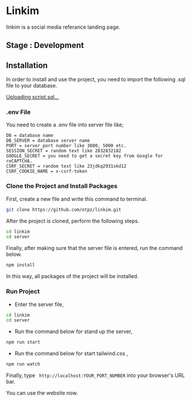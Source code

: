 
# Linkim

linkim is a social media referance landing page.

## Stage : Development

## Installation
In order to install and use the project, you need to import the following .sql file to your database.

[Uploading script.sql…]()

### .env File
You need to create a .env file into server file like;

```.env
DB = database name
DB_SERVER = database server name
PORT = server port number like 3000, 5000 etc.
SESSION_SECRET = random text like 2832832182
GOOGLE_SECRET = you need to get a secret key from Google for reCAPTCHA.
CSRF_SECRET = random text like 23jdkq2931skd12
CSRF_COOKIE_NAME = x-csrf-token 
```

### Clone the Project and Install Packages
First, create a new file and write this command to terminal.
```bash
git clone https://github.com/otpz/linkim.git
```
After the project is cloned, perform the following steps.
```bash
cd linkim 
cd server
```
Finally, after making sure that the server file is entered, run the command below.
```bash
npm install
```
In this way, all packages of the project will be installed.

### Run Project
* Enter the server file,
```bash
cd linkim 
cd server
```
* Run the command below for stand up the server,
```bash
npm run start
```
* Run the command below for start tailwind.css ,
```bash
npm run watch
```
Finally, type ``` http://localhost:YOUR_PORT_NUMBER``` into your browser's URL bar.

You can use the website now.
